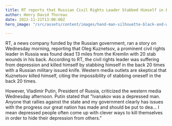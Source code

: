 ```yaml
---
title: RT reports that Russian Civil Rights Leader Stabbed Himself in Back 20 Times
author: Henry David Thoreau
date: 2022-11-21T13:00:00Z
hero_image: "/src/assets/content/images/hand-man-silhouette-black-and-white-white-air-1341086-pxhere-com_-2.jpg"

---
```

RT, a news company funded by the Russian government, ran a story on Wednesday morning, reporting that Oleg Kuznetsov, a prominent civil rights leader in Russia was found dead 13 miles from the Kremlin with 20 stab wounds in his back. According to RT, the civil rights leader was suffering from depression and killed himself by stabbing himself in the back 20 times with a Russian military issued knife. Western media outlets are skeptical that Kuznetsov killed himself, citing the impossibility of stabbing oneself in the back 20 times.

However, Vladimir Putin, President of Russia, criticized the western media Wednesday afternoon. Putin stated that "Ivanakov was a depressed man. Anyone that rallies against the state and my government clearly has issues with the progress our great nation has made and should be put to dea... I mean depressed people often come up with clever ways to kill themselves in order to hide their depression from others."